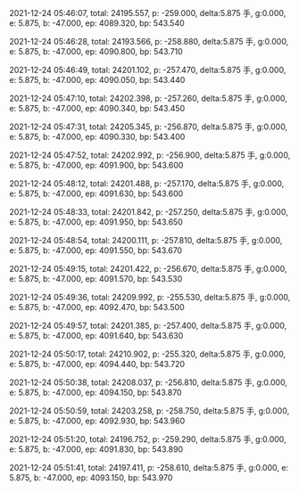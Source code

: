 2021-12-24 05:46:07, total: 24195.557, p: -259.000, delta:5.875 手, g:0.000, e: 5.875, b: -47.000, ep: 4089.320, bp: 543.540

2021-12-24 05:46:28, total: 24193.566, p: -258.880, delta:5.875 手, g:0.000, e: 5.875, b: -47.000, ep: 4090.800, bp: 543.710

2021-12-24 05:46:49, total: 24201.102, p: -257.470, delta:5.875 手, g:0.000, e: 5.875, b: -47.000, ep: 4090.050, bp: 543.440

2021-12-24 05:47:10, total: 24202.398, p: -257.260, delta:5.875 手, g:0.000, e: 5.875, b: -47.000, ep: 4090.340, bp: 543.450

2021-12-24 05:47:31, total: 24205.345, p: -256.870, delta:5.875 手, g:0.000, e: 5.875, b: -47.000, ep: 4090.330, bp: 543.400

2021-12-24 05:47:52, total: 24202.992, p: -256.900, delta:5.875 手, g:0.000, e: 5.875, b: -47.000, ep: 4091.900, bp: 543.600

2021-12-24 05:48:12, total: 24201.488, p: -257.170, delta:5.875 手, g:0.000, e: 5.875, b: -47.000, ep: 4091.630, bp: 543.600

2021-12-24 05:48:33, total: 24201.842, p: -257.250, delta:5.875 手, g:0.000, e: 5.875, b: -47.000, ep: 4091.950, bp: 543.650

2021-12-24 05:48:54, total: 24200.111, p: -257.810, delta:5.875 手, g:0.000, e: 5.875, b: -47.000, ep: 4091.550, bp: 543.670

2021-12-24 05:49:15, total: 24201.422, p: -256.670, delta:5.875 手, g:0.000, e: 5.875, b: -47.000, ep: 4091.570, bp: 543.530

2021-12-24 05:49:36, total: 24209.992, p: -255.530, delta:5.875 手, g:0.000, e: 5.875, b: -47.000, ep: 4092.470, bp: 543.500

2021-12-24 05:49:57, total: 24201.385, p: -257.400, delta:5.875 手, g:0.000, e: 5.875, b: -47.000, ep: 4091.640, bp: 543.630

2021-12-24 05:50:17, total: 24210.902, p: -255.320, delta:5.875 手, g:0.000, e: 5.875, b: -47.000, ep: 4094.440, bp: 543.720

2021-12-24 05:50:38, total: 24208.037, p: -256.810, delta:5.875 手, g:0.000, e: 5.875, b: -47.000, ep: 4094.150, bp: 543.870

2021-12-24 05:50:59, total: 24203.258, p: -258.750, delta:5.875 手, g:0.000, e: 5.875, b: -47.000, ep: 4092.930, bp: 543.960

2021-12-24 05:51:20, total: 24196.752, p: -259.290, delta:5.875 手, g:0.000, e: 5.875, b: -47.000, ep: 4091.830, bp: 543.890

2021-12-24 05:51:41, total: 24197.411, p: -258.610, delta:5.875 手, g:0.000, e: 5.875, b: -47.000, ep: 4093.150, bp: 543.970